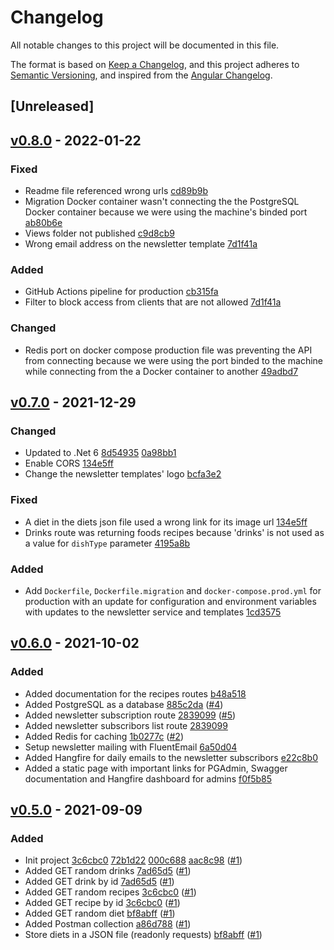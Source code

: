 # Changelog

All notable changes to this project will be documented in this file.

The format is based on [Keep a Changelog](https://keepachangelog.com/en/1.0.0/),
and this project adheres to [Semantic Versioning](https://semver.org/spec/v2.0.0.html),
and inspired from the [Angular Changelog](https://github.com/angular/angular/blob/master/CHANGELOG.md).


## [Unreleased]

## [v0.8.0] - 2022-01-22
### Fixed
- Readme file referenced wrong urls [cd89b9b](https://github.com/AmineAML/thermopolia-api/commit/cb315faab589232e653a4218cce29340542ae2d9)
- Migration Docker container wasn't connecting the the PostgreSQL Docker container because we were using the machine's binded port [ab80b6e](https://github.com/AmineAML/thermopolia-api/commit/c9d8cb93197821dc064f4d9ad58649e986fde90e)
- Views folder not published [c9d8cb9](https://github.com/AmineAML/thermopolia-api/commit/7d1f41af5fed37f144265fd2e0a62ea3a91d68ee)
- Wrong email address on the newsletter template [ 7d1f41a](https://github.com/AmineAML/thermopolia-api/commit/76c8465441cd38fa743a1a0ab430f9a017cbbbac)

### Added
- GitHub Actions pipeline for production [cb315fa](https://github.com/AmineAML/thermopolia-api/commit/3f744ebb33caee67f31ba78c96fae63f1bd4d25b)
- Filter to block access from clients that are not allowed [7d1f41a](https://github.com/AmineAML/thermopolia-api/commit/76c8465441cd38fa743a1a0ab430f9a017cbbbac)

### Changed
- Redis port on docker compose production file was preventing the API from connecting because we were using the port binded to the machine while connecting from the a Docker container to another [49adbd7](https://github.com/AmineAML/thermopolia-api/commit/ab80b6efa3df5f5a364cd616fe1494a6a7c0254c)

## [v0.7.0] - 2021-12-29
### Changed
- Updated to .Net 6 [8d54935](https://github.com/AmineAML/thermopolia-api/commit/47889dfae458565822195d981810aa132cf71e9c) [0a98bb1](https://github.com/AmineAML/thermopolia-api/commit/134e5ff694411a3d749911eb581dda303bd35edb)
- Enable CORS [134e5ff](https://github.com/AmineAML/thermopolia-api/commit/4195a8bc12ea751aa861d46fd563e86c8898bdb9)
- Change the newsletter templates' logo [bcfa3e2](https://github.com/AmineAML/thermopolia-api/commit/bcc846e17443bfd4aa88882c1bc49bda14188ceb)

### Fixed
- A diet in the diets json file used a wrong link for its image url [134e5ff](https://github.com/AmineAML/thermopolia-api/commit/4195a8bc12ea751aa861d46fd563e86c8898bdb9)
- Drinks route was returning foods recipes because 'drinks' is not used as a value for `dishType` parameter [4195a8b](https://github.com/AmineAML/thermopolia-api/commit/1cd3575fa18b7d5e1665275157f7630822d26aee)

### Added
- Add `Dockerfile`, `Dockerfile.migration` and `docker-compose.prod.yml` for production with an update for configuration and environment variables with updates to the newsletter service and templates [1cd3575](https://github.com/AmineAML/thermopolia-api/commit/bcfa3e2c561862b7ecbc98daece604b09006f24d)

## [v0.6.0] - 2021-10-02
### Added
- Added documentation for the recipes routes [b48a518](https://github.com/AmineAML/thermopolia-api/commit/b48a518fcca6aac9041aeffa64f09a916a251560)
- Added PostgreSQL as a database [885c2da](https://github.com/AmineAML/thermopolia-api/commit/885c2da7b85f1046912ec4cebfb71ef2584010a2) ([#4](https://app.ora.pm/p/363614?c=6211357))
- Added newsletter subscription route [2839099](https://github.com/AmineAML/thermopolia-api/commit/2839099789b2bb4bea6627014d43feac533c969f) ([#5](https://app.ora.pm/p/363614?c=6211361))
- Added newsletter subscribors list route [2839099](https://github.com/AmineAML/thermopolia-api/commit/2839099789b2bb4bea6627014d43feac533c969f)
- Added Redis for caching [1b0277c](https://github.com/AmineAML/thermopolia-api/commit/1b0277c11ad3974dd3dfd63357d37db953ef7cbe) ([#2](https://app.ora.pm/p/363614?c=6211332))
- Setup newsletter mailing with FluentEmail [6a50d04](https://github.com/AmineAML/thermopolia-api/commit/6a50d044e3c87d721141b992e68b3abfaa935282)
- Added Hangfire for daily emails to the newsletter subscribors [e22c8b0](https://github.com/AmineAML/thermopolia-api/commit/e22c8b0e5007f54ff652a798fea813ba231484fa)
- Added a static page with important links for PGAdmin, Swagger documentation and Hangfire dashboard for admins [f0f5b85](https://github.com/AmineAML/thermopolia-api/commit/f0f5b8589b42351cb80fffaa47119ae68f04eb44)

## [v0.5.0] - 2021-09-09
### Added
- Init project [3c6cbc0](https://github.com/AmineAML/thermopolia-api/commit/3c6cbc00a7ca93ababe6b54a85b6d6fd18e1457f) [72b1d22](https://github.com/AmineAML/thermopolia-api/commit/72b1d22c9e29b3c0f0c6a93631e7827283153a41) [000c688](https://github.com/AmineAML/thermopolia-api/commit/000c688cadf6639bf19a45d6d9d1e769c055c846) [aac8c98](https://github.com/AmineAML/thermopolia-api/commit/aac8c986394114117ed99958304edcfb78567122) ([#1](https://app.ora.pm/p/363614?c=6211305))
- Added GET random drinks [7ad65d5](https://github.com/AmineAML/thermopolia-api/commit/7ad65d500d518e32321b2b5e5e58892a025d28e2) ([#1](https://app.ora.pm/p/363614?c=6211305))
- Added GET drink by id [7ad65d5](https://github.com/AmineAML/thermopolia-api/commit/7ad65d500d518e32321b2b5e5e58892a025d28e2) ([#1](https://app.ora.pm/p/363614?c=6211305))
- Added GET random recipes [3c6cbc0](https://github.com/AmineAML/thermopolia-api/commit/3c6cbc00a7ca93ababe6b54a85b6d6fd18e1457f) ([#1](https://app.ora.pm/p/363614?c=6211305))
- Added GET recipe by id [3c6cbc0](https://github.com/AmineAML/thermopolia-api/commit/3c6cbc00a7ca93ababe6b54a85b6d6fd18e1457f) ([#1](https://app.ora.pm/p/363614?c=6211305))
- Added GET random diet [bf8abff](https://github.com/AmineAML/thermopolia-api/commit/bf8abff62bcf58bda42e1c39fcfed0ea310e8f77) ([#1](https://app.ora.pm/p/363614?c=6211305))
- Added Postman collection [a86d788](https://github.com/AmineAML/thermopolia-api/commit/a86d788f6dfcf3127355f8acf3e5a687eaf4f2ea) ([#1](https://app.ora.pm/p/363614?c=6211305))
- Store diets in a JSON file (readonly requests) [bf8abff](https://github.com/AmineAML/thermopolia-api/commit/bf8abff62bcf58bda42e1c39fcfed0ea310e8f77) ([#1](https://app.ora.pm/p/363614?c=6211305))





[v0.8.0]: https://github.com/AmineAML/thermopolia-api/compare/v0.7.0...v0.8.0
[v0.7.0]: https://github.com/AmineAML/thermopolia-api/compare/v0.6.0...v0.7.0
[v0.6.0]: https://github.com/AmineAML/thermopolia-api/compare/v0.5.0...v0.6.0
[v0.5.0]: https://github.com/AmineAML/thermopolia-api/releases/tag/v0.5.0